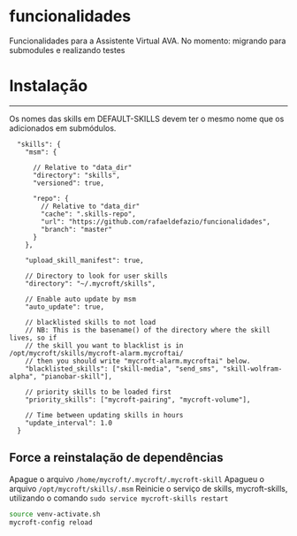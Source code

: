 # funcionalidades
Funcionalidades para a Assistente Virtual AVA.
No momento: migrando para submodules e realizando testes

# Instalação
---

Os nomes das skills em DEFAULT-SKILLS devem ter o mesmo nome que os adicionados em submódulos.

```
  "skills": {
    "msm": {

      // Relative to "data_dir"
      "directory": "skills",
      "versioned": true,

      "repo": {
        // Relative to "data_dir"
        "cache": ".skills-repo",
        "url": "https://github.com/rafaeldefazio/funcionalidades",
        "branch": "master"
      }
    },

    "upload_skill_manifest": true,

    // Directory to look for user skills
    "directory": "~/.mycroft/skills",

    // Enable auto update by msm
    "auto_update": true,

    // blacklisted skills to not load
    // NB: This is the basename() of the directory where the skill lives, so if
    // the skill you want to blacklist is in /opt/mycroft/skills/mycroft-alarm.mycroftai/
    // then you should write "mycroft-alarm.mycroftai" below.
    "blacklisted_skills": ["skill-media", "send_sms", "skill-wolfram-alpha", "pianobar-skill"],

    // priority skills to be loaded first
    "priority_skills": ["mycroft-pairing", "mycroft-volume"],
    
    // Time between updating skills in hours
    "update_interval": 1.0
  }
  ```
  
## Force a reinstalação de dependências

Apague o arquivo `/home/mycroft/.mycroft/.mycroft-skill`
Apagueu o arquivo `/opt/mycroft/skills/.msm`
Reinicie o serviço de skills, mycroft-skills, utilizando o comando `sudo service mycroft-skills restart`

```sh
source venv-activate.sh
mycroft-config reload
```

